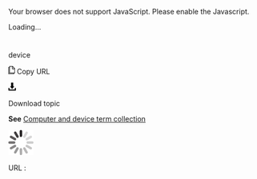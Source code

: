 Your browser does not support JavaScript. Please enable the Javascript.

Loading...

# 

device

![Copy URL](device_files/Copy.png)
Copy URL

![Download](device_files/Download.png)

Download topic

**See** [Computer and device term collection](https://worldready.cloudapp.net/Styleguide/Read?id=2700&topicid=26597)

![In progress](device_files/activity-large.gif)

URL :
